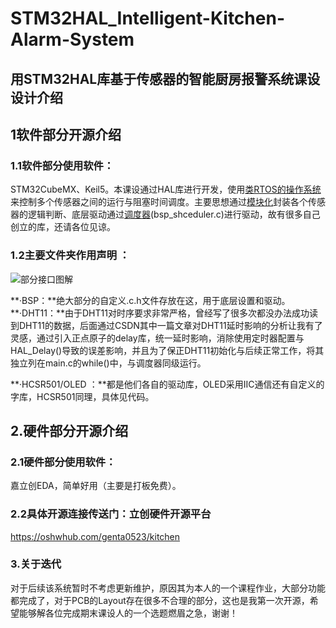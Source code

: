 # STM32HAL_Intelligent-Kitchen-Alarm-System
## 用STM32HAL库基于传感器的智能厨房报警系统课设设计介绍

## 1软件部分开源介绍

### 1.1软件部分使用软件：

STM32CubeMX、Keil5。本课设通过HAL库进行开发，使用<u>类RTOS的操作系统</u>来控制多个传感器之间的运行与阻塞时间调度。主要思想通过<u>模块化</u>封装各个传感器的逻辑判断、底层驱动通过<u>调度器</u>(bsp_shceduler.c)进行驱动，故有很多自己创立的库，还请各位见谅。

### 1.2主要文件夹作用声明 ：

![部分接口图解](https://github.com/user-attachments/assets/4075f0d5-e9c7-4373-9d9f-31d36954c1aa)


**·BSP：**绝大部分的自定义.c.h文件存放在这，用于底层设置和驱动。
**·DHT11：**由于DHT11对时序要求非常严格，曾经写了很多次都没办法成功读到DHT11的数据，后面通过CSDN其中一篇文章对DHT11延时影响的分析让我有了灵感，通过引入正点原子的delay库，统一延时影响，消除使用定时器配置与HAL_Delay()导致的误差影响，并且为了保正DHT11初始化与后续正常工作，将其独立列在main.c的while()中，与调度器同级运行。

**·HCSR501/OLED ：**都是他们各自的驱动库，OLED采用IIC通信还有自定义的字库，HCSR501同理，具体见代码。



## 2.硬件部分开源介绍

### 2.1硬件部分使用软件：

嘉立创EDA，简单好用（主要是打板免费）。

### 2.2具体开源连接传送门：立创硬件开源平台

https://oshwhub.com/genta0523/kitchen

### 3.关于迭代

对于后续该系统暂时不考虑更新维护，原因其为本人的一个课程作业，大部分功能都完成了，对于PCB的Layout存在很多不合理的部分，这也是我第一次开源，希望能够解各位完成期末课设人的一个选题燃眉之急，谢谢！
